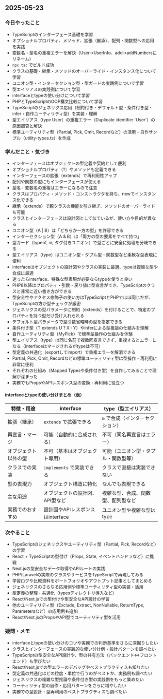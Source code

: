 ## 2025-05-23

### 今日やったこと
- TypeScriptのインターフェース基礎を学習
- オプショナルプロパティ、メソッド、拡張（継承）、配列・関数型への応用を実践
- 変数名・型名の重複エラーを解決（User→UserInfo、add→addNumbersにリネーム）
- `npx tsc` でビルド成功
- クラスの基礎・継承・メソッドのオーバーライド・インスタンス化について学習
- ユニオン型・インターセクション型・型ガードの実践例について学習
- 型エイリアスの実践例について学習
- interfaceとtypeの使い分けについて学習
- PHPとTypeScriptのOOP構文比較について学習
- TypeScriptのジェネリクス応用（制約付き・デフォルト型・条件付き型・infer・自作ユーティリティ型）を実装・理解
- 型エイリアス（type User）の重複エラー（Duplicate identifier 'User'）の原因調査と解決
- 標準ユーティリティ型（Partial, Pick, Omit, Recordなど）の活用・自作サンプル（utility-types.ts）を作成

### 学んだこと・気づき
- インターフェースはオブジェクトの型定義や契約として便利
- オプショナルプロパティ（?）やメソッドも定義できる
- インターフェースの拡張（extends）で再利用性アップ
- 配列や関数の型にもインターフェースが使える
- 型名・変数名の重複はエラーになるので注意
- クラスはプロパティ・メソッド・コンストラクタを持ち、newでインスタンス化できる
- 継承（extends）で親クラスの機能を引き継ぎ、メソッドのオーバーライドも可能
- クラスとインターフェースは設計図として似ているが、使い方や目的が異なる
- ユニオン型（A | B）は「どちらか一方の型」を許容できる
- インターセクション型（A & B）は「両方の型の要素をすべて持つ」
- 型ガード（typeof, in, タグ付きユニオン）で型ごとに安全に処理を分岐できる
- 型エイリアス（type）はユニオン型・タプル型・関数型など柔軟な型表現に便利
- interfaceはオブジェクトの設計図やクラスの実装に最適、typeは複雑な型や合成に最適
- 迷ったらinterface、特殊な型表現が必要ならtypeを使うと良い
- PHP8以降はプロパティ・引数・戻り値に型宣言ができ、TypeScriptのクラスと非常に近い書き方ができる
- 型安全性やアクセス修飾子の使い方はTypeScriptとPHPでほぼ同じだが、TypeScriptの方が型チェックが厳密
- ジェネリクスの型パラメータに制約（extends）を付けることで、特定のプロパティを持つ型だけ受け入れられる
- デフォルト型パラメータで型引数省略時の型を指定できる
- 条件付き型（T extends U ? X : Y）やinferによる型推論の仕組みを理解
- 自作ユーティリティ型（MyPick）で標準型操作の仕組みを体験
- 型エイリアス（type）は同じ名前で複数回宣言できず、重複するとエラーになる（interfaceはマージされるがtypeは不可）
- 型定義の共通化（exportしてimport）で重複エラーを解消できる
- Partial, Pick, Omit, Recordなどの標準ユーティリティ型は型操作・再利用に非常に便利
- それぞれの仕組み（Mapped Typesや条件付き型）を自作してみることで理解が深まった
- 実務でもPropsやAPIレスポンス型の変換・再利用に役立つ

#### interfaceとtypeの使い分けまとめ（表）

| 特徴・用途             | interface                        | type（型エイリアス）                |
|------------------------|----------------------------------|-------------------------------------|
| 拡張（継承）           | `extends` で拡張できる           | `&` で合成（インターセクション）    |
| 再宣言・マージ         | 可能（自動的に合成される）        | 不可（同名再宣言はエラー）          |
| オブジェクト以外の型   | 不可（基本はオブジェクト専用）    | 可能（ユニオン型・タプル・関数型等）|
| クラスでの実装         | `implements` で実装できる         | クラスで直接は実装できない          |
| 型の表現力             | オブジェクト構造に特化            | なんでも表現できる                  |
| 主な用途               | オブジェクトの設計図、API型など    | 複雑な型、合成、関数型、配列型など  |
| 実務でのおすすめ       | 設計図やAPIレスポンスはinterface   | ユニオン型や複雑な型はtype          |

### 次やること
- TypeScriptのジェネリクスやユーティリティ型（Partial, Pick, Recordなど）の学習
- React + TypeScriptの型付け（Props, State, イベントハンドラなど）に挑戦
- Next.jsの型安全なデータ取得やAPIルートの実践
- PHP/Laravelの実際のクラスやサービスをTypeScriptで再現してみる
- 学習ログや比較資料をポートフォリオやアウトプット記事としてまとめる
- ジェネリクスのさらなる応用例や標準ユーティリティ型の実装・活用
- 型定義の整理・共通化（typesディレクトリ導入など）
- React/Next.jsでの型付けや型安全なAPI設計の学習
- 他のユーティリティ型（Exclude, Extract, NonNullable, ReturnType, Parametersなど）の応用例も追加
- React/Next.jsのPropsやAPI型でユーティリティ型を活用

### 疑問・メモ
- interfaceとtypeの使い分けのコツや実務での判断基準をさらに深掘りしたい
- クラスとインターフェースの実践的な使い分け例・設計パターンを調べたい
- TypeScriptの型安全なAPI設計や、型の共有方法（バックエンド⇔フロントエンド）も学びたい
- React/Next.jsでの型エラーのデバッグやベストプラクティスも知りたい
- 型定義の共通化はどの粒度・単位で行うのがベストか、実務例も調べたい
- ジェネリクスの複雑な型推論や条件付き型の実践例をもっと集めたい
- ユーティリティ型の自作・応用パターンをさらに増やしたい
- 実務での型設計・型再利用のベストプラクティスも調べたい
